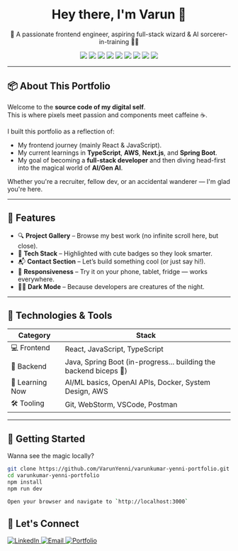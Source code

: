 <h1 align="center">Hey there, I'm Varun 👋</h1>
<p align="center">🚀 A passionate frontend engineer, aspiring full-stack wizard & AI sorcerer-in-training 🧙‍♂️</p>

<p align="center">
  <img src="https://img.shields.io/badge/React-20232A?style=for-the-badge&logo=react&logoColor=61DAFB" />
  <img src="https://img.shields.io/badge/JavaScript-ES6+-F7DF1E?style=for-the-badge&logo=javascript&logoColor=black" />
  <img src="https://img.shields.io/badge/HTML5-E34F26?style=for-the-badge&logo=html5&logoColor=white" />
  <img src="https://img.shields.io/badge/CSS3-1572B6?style=for-the-badge&logo=css3&logoColor=white" />
  <img src="https://img.shields.io/badge/TypeScript-3178C6?style=for-the-badge&logo=typescript&logoColor=white" />
  <img src="https://img.shields.io/badge/Java-ED8B00?style=for-the-badge&logo=java&logoColor=white" />
  <img src="https://img.shields.io/badge/Spring_Boot-6DB33F?style=for-the-badge&logo=spring-boot&logoColor=white" />
  <img src="https://img.shields.io/badge/Git-F05032?style=for-the-badge&logo=git&logoColor=white" />
  <img src="https://img.shields.io/badge/AWS-232F3E?style=for-the-badge&logo=amazon-aws&logoColor=white" />
</p>

---

## 📦 About This Portfolio

Welcome to the **source code of my digital self**.  
This is where pixels meet passion and components meet caffeine ☕.

I built this portfolio as a reflection of:
- My frontend journey (mainly React & JavaScript).
- My current learnings in **TypeScript**, **AWS**, **Next.js**, and **Spring Boot**.
- My goal of becoming a **full-stack developer** and then diving head-first into the magical world of **AI/Gen AI**.

Whether you're a recruiter, fellow dev, or an accidental wanderer — I'm glad you're here.

---

## 🧩 Features

- 🔍 **Project Gallery** – Browse my best work (no infinite scroll here, but close).
- 🧠 **Tech Stack** – Highlighted with cute badges so they look smarter.
- 📬 **Contact Section** – Let’s build something cool (or just say hi!).
- 🎯 **Responsiveness** – Try it on your phone, tablet, fridge — works everywhere.
- 🧛‍♂️ **Dark Mode** – Because developers are creatures of the night.

---

## 🔧 Technologies & Tools

| Category       | Stack                                    |
|----------------|------------------------------------------|
| 💻 Frontend     | React, JavaScript, TypeScript            |
| 🧰 Backend      | Java, Spring Boot (in-progress... building the backend biceps 💪) |
| 🧠 Learning Now | AI/ML basics, OpenAI APIs, Docker, System Design, AWS |
| 🛠️ Tooling      | Git, WebStorm, VSCode, Postman           |

---

## 🚀 Getting Started

Wanna see the magic locally?

```bash
git clone https://github.com/VarunYenni/varunkumar-yenni-portfolio.git
cd varunkumar-yenni-portfolio
npm install
npm run dev

Open your browser and navigate to `http://localhost:3000`
```

## 🤝 Let's Connect

<p align="left">
  <a href="https://www.linkedin.com/in/varunkumaryenni" target="_blank">
    <img src="https://img.shields.io/badge/LinkedIn-0A66C2?style=for-the-badge&logo=linkedin&logoColor=white" alt="LinkedIn"/>
  </a>
  <a href="mailto:varunsagaryenni@email.com" target="_blank">
    <img src="https://img.shields.io/badge/Email-D14836?style=for-the-badge&logo=gmail&logoColor=white" alt="Email"/>
  </a>
  <a href="https://varunyenni.vercel.app" target="_blank">
    <img src="https://img.shields.io/badge/Portfolio-000000?style=for-the-badge&logo=vercel&logoColor=white" alt="Portfolio"/>
  </a>
</p>
